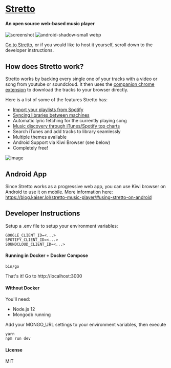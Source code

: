 [Stretto](https://next.kaiserapps.com/)
=================
#### An open source web-based music player

![screenshot](https://user-images.githubusercontent.com/608054/51808037-8e79a200-2243-11e9-8275-6b2e34153e09.png)
![android-shadow-small webp](https://user-images.githubusercontent.com/608054/132454690-b09ac637-469d-4ec9-92df-629efb66c483.jpeg)

[Go to Stretto](https://next.kaiserapps.com/), or if you would like to host it yourself, scroll down to the developer instructions.

## How does Stretto work?

Stretto works by backing every single one of your tracks with a video or song from youtube or soundcloud. It then uses the [companion chrome extension](https://github.com/benkaiser/Stretto-Helper-Extension) to download the tracks to your browser directly.

Here is a list of some of the features Stretto has:

- [Import your playlists from Spotify](https://next.kaiserapps.com/spotify/)
- [Syncing libraries between machines](https://next.kaiserapps.com/sync/)
- Automatic lyric fetching for the currently playing song
- [Music discovery through iTunes/Spotify top charts](https://next.kaiserapps.com/discover)
- Search iTunes and add tracks to library seamlessly
- Multiple themes available
- Android Support via Kiwi Browser (see below)
- Completely free!

![image](https://user-images.githubusercontent.com/608054/51808164-2d52ce00-2245-11e9-87d8-d55058c2ef3f.png)

## Android App

Since Stretto works as a progressive web app, you can use Kiwi browser on Android to use it on mobile.
More information here: https://blog.kaiser.lol/stretto-music-player/#using-stretto-on-android


## Developer Instructions

Setup a .env file to setup your environment variables:

```
GOOGLE_CLIENT_ID=<...>
SPOTIFY_CLIENT_ID=<...>
SOUNDCLOUD_CLIENT_ID=<...>
```

#### Running in Docker + Docker Compose

```
bin/go
```

That's it! Go to http://localhost:3000

#### Without Docker

You'll need:
- Node.js 12
- Mongodb running

Add your MONGO_URL settings to your environment variables, then execute

```
yarn
npm run dev
```

#### License

MIT